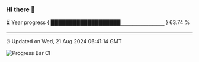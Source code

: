 ### Hi there 👋

⏳ Year progress { ███████████████████▁▁▁▁▁▁▁▁▁▁▁ } 63.74 %

---

⏰ Updated on Wed, 21 Aug 2024 06:41:14 GMT

![Progress Bar CI](https://github.com/IshwaranRudhara/GIT-ACTION/workflows/Progress%20Bar%20CI/badge.svg)
